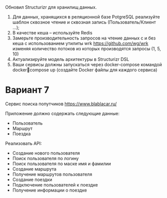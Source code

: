 Обновил Structurizr для хранилищ данных. 

1. Для данных, хранящихся в реляционной базе PotgreSQL реализуйте шаблон 
сквозное чтение и сквозная запись (Пользователь/Клиент …);
1. В качестве кеша – используйте Redis
2. Замерьте производительность запросов на чтение данных с и без кеша с 
использованием утилиты wrk https://github.com/wg/wrk изменяя количество 
потоков из которых производятся запросы (1, 5, 10)
1. Актуализируйте модель архитектуры в Structurizr DSL
2. Ваши сервисы должны запускаться через docker-compose командой dockercompose up (создайте Docker файлы для каждого сервиса)


# Вариант 7

Сервис поиска попутчиков
https://www.blablacar.ru/

Приложение должно содержать следующие данные:
- Пользователь
- Маршрут
- Поездка
  
Реализовать API:

- Создание нового пользователя
- Поиск пользователя по логину
- Поиск пользователя по маске имя и фамилии
- Создание маршрута
- Получение маршрутов пользователя
- Создание поездки
- Подключение пользователей к поездке
- Получение информации о поездке

 